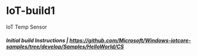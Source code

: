 # IoT-build1
IoT Temp Sensor

##### Initial build Instructions | https://github.com/Microsoft/Windows-iotcore-samples/tree/develop/Samples/HelloWorld/CS
